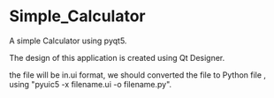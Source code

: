 # Simple_Calculator
A simple Calculator using pyqt5.



The design of this application is created using Qt Designer.

the file will be in.ui format, we should converted the file to Python file , using "pyuic5 -x filename.ui -o filename.py".

